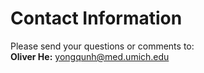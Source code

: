 # Contact Information
Please send your questions or comments to:  
**Oliver He:** yongqunh@med.umich.edu 